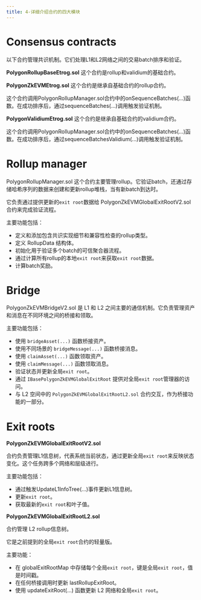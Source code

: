 ```yaml
---
title: 4-详细介绍合约的四大模块
---
```


# Consensus contracts

以下合约管理共识机制。它们处理L1和L2网络之间的交易batch排序和验证。

**PolygonRollupBaseEtrog.sol**
这个合约是rollup和validium的基础合约。

**PolygonZkEVMEtrog.sol**
这个合约是继承自基础合约的rollup合约。

这个合约调用PolygonRollupManager.sol合约中的onSequenceBatches(...)函数。在成功排序后，通过sequenceBatches(...)调用触发验证机制。

**PolygonValidiumEtrog.sol**
这个合约是继承自基础合约的validium合约。

这个合约调用PolygonRollupManager.sol合约中的onSequenceBatches(...)函数。在成功排序后，通过sequenceBatchesValidium(...)调用触发验证机制。

# Rollup manager

PolygonRollupManager.sol 这个合约主要管理rollup。它验证batch，还通过存储哈希序列的数据来创建和更新rollup堆栈，当有新batch到达时。

它负责通过提供更新的`exit root`数据给 PolygonZkEVMGlobalExitRootV2.sol 合约来完成验证流程。

主要功能包括：

- 定义和添加包含共识实现细节和兼容性检查的rollup类型。
- 定义 RollupData 结构体。
- 初始化用于验证多个batch的可信聚合器流程。
- 通过计算所有rollup的本地`exit root`来获取`exit root`数据。
- 计算batch奖励。

# Bridge

PolygonZkEVMBridgeV2.sol 是 L1 和 L2 之间主要的通信机制。它负责管理资产和消息在不同环境之间的桥接和领取。

主要功能包括：
- 使用 `bridgeAsset(...)` 函数桥接资产。
- 使用不同场景的 `bridgeMessage(...)` 函数桥接消息。
- 使用 `claimAsset(...)` 函数领取资产。
- 使用 `claimMessage(...)` 函数领取消息。
- 验证状态并更新全局`exit root`。
- 通过 `IBasePolygonZkEVMGlobalExitRoot` 提供对全局`exit root`管理器的访问。
- 与 L2 空间中的 `PolygonZkEVMGlobalExitRootL2.sol` 合约交互，作为桥接功能的一部分。

# Exit roots

**PolygonZkEVMGlobalExitRootV2.sol**

合约负责管理L1信息树，代表系统当前状态，通过更新全局`exit root`来反映状态变化。这个任务跨多个网络和层级进行。

主要功能包括：
- 通过触发UpdateL1InfoTree(...)事件更新L1信息树。
- 更新`exit root`。
- 获取最新的`exit root`和叶子值。

**PolygonZkEVMGlobalExitRootL2.sol**

合约管理 L2 rollup信息树。

它是之前提到的全局`exit root`合约的轻量版。

主要功能：

- 在 globalExitRootMap 中存储每个全局`exit root`，键是全局`exit root`，值是时间戳。
- 在任何桥接调用时更新 lastRollupExitRoot。
- 使用 updateExitRoot(...) 函数更新 L2 网络和全局`exit root`。